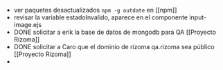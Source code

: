 - ver paquetes desactualizados  `npm -g outdate` en [[npm]]
- revisar la variable estadoInvalido, aparece en el componente input-image.ejs
- DONE solicitar a erik la base de datos de mongodb para QA [[Proyecto Rizoma]]
- DONE solicitar a Caro que el dominio de rizoma qa.rizoma sea público [[Proyecto Rizoma]]
-